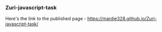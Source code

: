 ### Zuri-javascript-task

Here's the link to the published page - https://mardie328.github.io/Zuri-javascript-task/
